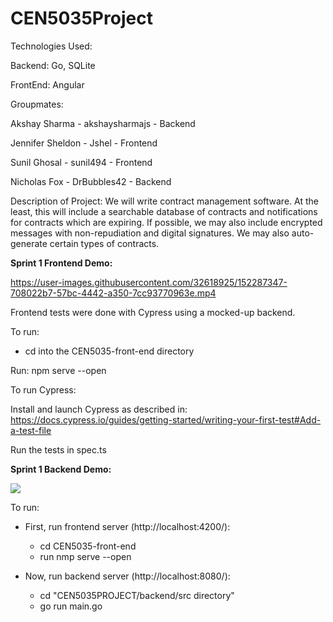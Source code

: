# CEN5035Project

Technologies Used:

Backend: Go, SQLite

FrontEnd: Angular

Groupmates:

Akshay Sharma - akshaysharmajs - Backend

Jennifer Sheldon - Jshel - Frontend

Sunil Ghosal - sunil494 - Frontend

Nicholas Fox - DrBubbles42 - Backend

Description of Project: We will write contract management software. At the least, this will include a searchable database of contracts and notifications for contracts which are expiring. If possible, we may also include encrypted messages with non-repudiation and digital signatures. We may also auto-generate certain types of contracts.


**Sprint 1 Frontend Demo:**


https://user-images.githubusercontent.com/32618925/152287347-708022b7-57bc-4442-a350-7cc93770963e.mp4

Frontend tests were done with Cypress using a mocked-up backend.

To run:

- cd into the CEN5035-front-end directory

Run: npm serve --open

To run Cypress:

Install and launch Cypress as described in: https://docs.cypress.io/guides/getting-started/writing-your-first-test#Add-a-test-file

Run the tests in spec.ts

**Sprint 1 Backend Demo:**

![](backend_sprint1_demo.gif)

To run:

- First, run frontend server (http://localhost:4200/):
    - cd CEN5035-front-end
    - run nmp serve --open

- Now, run backend server (http://localhost:8080/):

    - cd "CEN5035PROJECT/backend/src directory"
    - go run main.go




